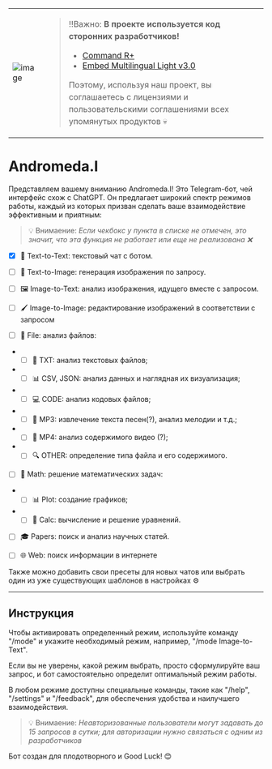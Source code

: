 <table>
  <tr>
    <td>
      <img src="https://github.com/user-attachments/assets/acd2a576-e226-4cc0-9790-ffe7c3f4bb55" alt="image">
    </td>
    <td style="text-align: left;">
      <blockquote>
        <p style="line-height: 1.5;">‼️Важно: <strong>В проекте используется код сторонних разработчиков!</strong></p>
        <ul>
          <li><a href="https://huggingface.co/CohereForAI/c4ai-command-r-plus?text=%D0%BF%D1%80%D0%B8%D0%B2%D0%B5%D1%82">Command R+</a></li>
          <li><a href="https://huggingface.co/Cohere/Cohere-embed-multilingual-light-v3.0">Embed Multilingual Light v3.0</a></li>
        </ul>
        <p style="line-height: 1.5;">Поэтому, используя наш проект, вы соглашаетесь с лицензиями и пользовательскими соглашениями всех упомянутых продуктов 💀</p>
      </blockquote>
    </td>
  </tr>
</table>



# Andromeda.I

Представляем вашему вниманию Andromeda.I! Это Telegram-бот, чей интерфейс схож с ChatGPT. Он предлагает широкий спектр режимов работы, каждый из которых призван сделать ваше взаимодействие эффективным и приятным:

> 💡 Внимаение: *Если чекбокс у пункта в списке не отмечен, это значит, что эта функция не работает или еще не реализована ❌*


- [x] 💬 Text-to-Text: текстовый чат с ботом. 

- [ ] 🎨 Text-to-Image: генерация изображения по запросу. 

- [ ] 🖼 Image-to-Text: анализ изображения, идущего вместе с запросом. 

- [ ] 🖌 Image-to-Image: редактирование изображений в соответствии с запросом

- [ ] 📂 File: анализ файлов:

- - [ ] 📄 TXT: анализ текстовых файлов; 

- - [ ] 📊 CSV, JSON: анализ данных и наглядная их визуализация; 

- - [ ] 💻 CODE: анализ кодовых файлов; 

- - [ ] 🎵 MP3: извлечение текста песен(?), анализ мелодии и т.д.; 
 
- - [ ] 🎥 MP4: анализ содержимого видео (?); 

- - [ ] 🔍 OTHER: определение типа файла и его содержимого. 

- [ ] 🔢 Math: решение математических задач:

- - [ ] 📊 Plot: создание графиков; 

- - [ ] 🧮 Calc: вычисление и решение уравнений. 

- [ ] 🎓 Papers: поиск и анализ научных статей.

- [ ] 🌐 Web: поиск информации в интернете


Также можно добавить свои пресеты для новых чатов или выбрать один из уже существующих шаблонов в настройках ⚙️

___

## Инструкция

Чтобы активировать определенный режим, используйте команду "/mode" и укажите необходимый режим, например, "/mode Image-to-Text".

Если вы не уверены, какой режим выбрать, просто сформулируйте ваш запрос, и бот самостоятельно определит оптимальный режим работы.

В любом режиме доступны специальные команды, такие как "/help", "/settings" и "/feedback", для обеспечения удобства и наилучшего взаимодействия.


> 💡 Внимаение: *Неавторизованные пользователи могут задавать до 15 запросов в сутки; для авторизации нужно связаться с одним из разработчиков*

Бот создан для плодотворного и Good Luck! 😊
